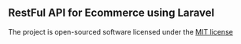 ## RestFul API for Ecommerce using Laravel 

The project is open-sourced software licensed under the [MIT license](http://opensource.org/licenses/MIT)
